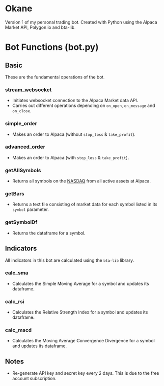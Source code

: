 # Okane
Version 1 of my personal trading bot. Created with Python using the Alpaca Market API, Polygon.io and bta-lib.

# Bot Functions (bot.py)
## Basic
These are the fundamental operations of the bot.

### stream_websocket
- Initiates websocket connection to the Alpaca Market data API.
- Carries out different operations depending on `on_open`, `on_message` and `on_close`.

### simple_order
- Makes an order to Alpaca (without `stop_loss` & `take_profit`).

### advanced_order
- Makes an order to Alpaca (with `stop_loss` & `take_profit`).

### getAllSymbols
- Returns all symbols on the [NASDAQ](https://www.nasdaq.com) from all active assets at Alpaca.

### getBars
- Returns a text file consisting of market data for each symbol listed in its `symbol` parameter.

### getSymbolDf
- Returns the dataframe for a symbol.

## Indicators
All indicators in this bot are calculated using the `bta-lib` library.

### calc_sma
- Calculates the Simple Moving Average for a symbol and updates its dataframe.

### calc_rsi
- Calculates the Relative Strength Index for a symbol and updates its dataframe.

### calc_macd
- Calculates the Moving Average Convergence Divergence for a symbol and updates its dataframe.


## Notes
- Re-generate API key and secret key every 2 days. This is due to the free account subscription.
